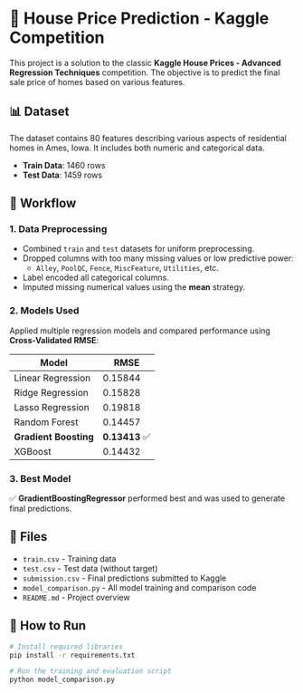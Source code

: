 # 🏡 House Price Prediction - Kaggle Competition

This project is a solution to the classic **Kaggle House Prices - Advanced Regression Techniques** competition. The objective is to predict the final sale price of homes based on various features.

## 📊 Dataset

The dataset contains 80 features describing various aspects of residential homes in Ames, Iowa. It includes both numeric and categorical data.

- **Train Data**: 1460 rows
- **Test Data**: 1459 rows

## 🔧 Workflow

### 1. Data Preprocessing
- Combined `train` and `test` datasets for uniform preprocessing.
- Dropped columns with too many missing values or low predictive power:
  - `Alley`, `PoolQC`, `Fence`, `MiscFeature`, `Utilities`, etc.
- Label encoded all categorical columns.
- Imputed missing numerical values using the **mean** strategy.

### 2. Models Used
Applied multiple regression models and compared performance using **Cross-Validated RMSE**:

| Model               | RMSE     |
|--------------------|----------|
| Linear Regression   | 0.15844  |
| Ridge Regression    | 0.15828  |
| Lasso Regression    | 0.19818  |
| Random Forest       | 0.14457  |
| **Gradient Boosting** | **0.13413** ✅ |
| XGBoost             | 0.14432  |

### 3. Best Model
✅ **GradientBoostingRegressor** performed best and was used to generate final predictions.

## 📁 Files

- `train.csv` - Training data
- `test.csv` - Test data (without target)
- `submission.csv` - Final predictions submitted to Kaggle
- `model_comparison.py` - All model training and comparison code
- `README.md` - Project overview

## 🚀 How to Run

```bash
# Install required libraries
pip install -r requirements.txt

# Run the training and evaluation script
python model_comparison.py
